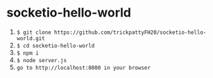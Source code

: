 # socketio-hello-world

1. `$ git clone https://github.com/trickpattyFH20/socketio-hello-world.git`
2. `$ cd socketio-hello-world`
3. `$ npm i`
4. `$ node server.js`
5. `go to http://localhost:8000 in your browser`
